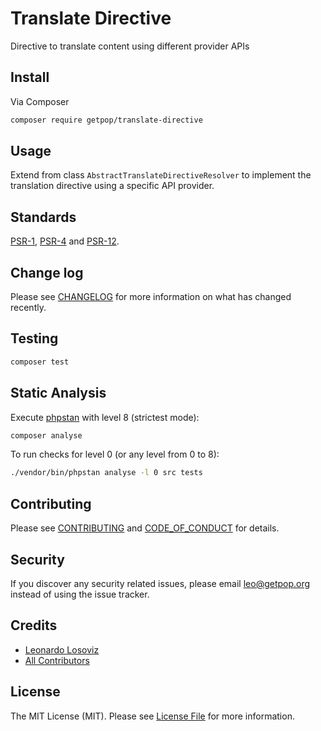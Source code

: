 # Translate Directive

<!--
[![Latest Version on Packagist][ico-version]][link-packagist]
[![Software License][ico-license]](LICENSE.md)
[![Build Status][ico-travis]][link-travis]
[![Coverage Status][ico-scrutinizer]][link-scrutinizer]
[![Quality Score][ico-code-quality]][link-code-quality]
[![Total Downloads][ico-downloads]][link-downloads]
-->

Directive <translate> to translate content using different provider APIs

## Install

Via Composer

``` bash
composer require getpop/translate-directive
```

## Usage

Extend from class `AbstractTranslateDirectiveResolver` to implement the translation directive using a specific API provider.

## Standards

[PSR-1](https://www.php-fig.org/psr/psr-1), [PSR-4](https://www.php-fig.org/psr/psr-4) and [PSR-12](https://www.php-fig.org/psr/psr-12).

## Change log

Please see [CHANGELOG](CHANGELOG.md) for more information on what has changed recently.

## Testing

``` bash
composer test
```

## Static Analysis

Execute [phpstan](https://github.com/phpstan/phpstan) with level 8 (strictest mode):

``` bash
composer analyse
```

To run checks for level 0 (or any level from 0 to 8):

``` bash
./vendor/bin/phpstan analyse -l 0 src tests
```

## Contributing

Please see [CONTRIBUTING](CONTRIBUTING.md) and [CODE_OF_CONDUCT](CODE_OF_CONDUCT.md) for details.

## Security

If you discover any security related issues, please email leo@getpop.org instead of using the issue tracker.

## Credits

- [Leonardo Losoviz][link-author]
- [All Contributors][link-contributors]

## License

The MIT License (MIT). Please see [License File](LICENSE.md) for more information.

[ico-version]: https://img.shields.io/packagist/v/getpop/translate-directive.svg?style=flat-square
[ico-license]: https://img.shields.io/badge/license-MIT-brightgreen.svg?style=flat-square
[ico-travis]: https://img.shields.io/travis/getpop/translate-directive/master.svg?style=flat-square
[ico-scrutinizer]: https://img.shields.io/scrutinizer/coverage/g/getpop/translate-directive.svg?style=flat-square
[ico-code-quality]: https://img.shields.io/scrutinizer/g/getpop/translate-directive.svg?style=flat-square
[ico-downloads]: https://img.shields.io/packagist/dt/getpop/translate-directive.svg?style=flat-square

[link-packagist]: https://packagist.org/packages/getpop/translate-directive
[link-travis]: https://travis-ci.org/getpop/translate-directive
[link-scrutinizer]: https://scrutinizer-ci.com/g/getpop/translate-directive/code-structure
[link-code-quality]: https://scrutinizer-ci.com/g/getpop/translate-directive
[link-downloads]: https://packagist.org/packages/getpop/translate-directive
[link-author]: https://github.com/leoloso
[link-contributors]: ../../contributors

